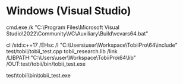 # Windows (Visual Studio)
cmd.exe /k "C:\Program Files\Microsoft Visual Studio\2022\Community\VC\Auxiliary\Build\vcvars64.bat"

cl /std:c++17 /EHsc /I "C:\Users\user\Workspace\TobiiPro\64\include" test/tobii/tobii_test.cpp tobii_research.lib /link /LIBPATH:"C:\Users\user\Workspace\TobiiPro\64\lib" /OUT:test/tobii/bin/tobii_test.exe

test\tobii\bin\tobii_test.exe
